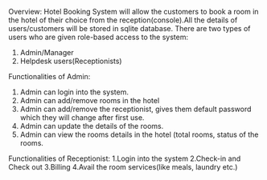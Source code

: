 Overview: 
Hotel Booking System will allow the customers to book a   room in the hotel of their choice from the reception(console).All the details of users/customers will be stored in sqlite   database.
There are two types of users who are given role-based access to the system: 
1.	Admin/Manager
2.	Helpdesk users(Receptionists)
   
Functionalities of Admin:
1.	Admin can login into the system.
2.	Admin can add/remove rooms in the hotel
3.	Admin can add/remove the receptionist, gives them default password which they will change after first use.
4.	Admin can update the details of the rooms.
5.	Admin can view the rooms details in the hotel (total rooms, status of the rooms.
   
Functionalities of Receptionist:
1.Login into the system
2.Check-in and Check out
3.Billing
4.Avail the room services(like meals, laundry etc.)
